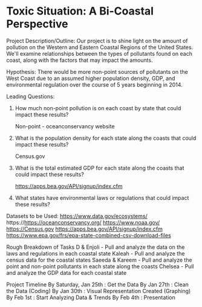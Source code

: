 # Toxic Situation: A Bi-Coastal Perspective

Project Description/Outline: Our project is to shine light on the amount of pollution on the Western and Eastern Coastal Regions of the United States. We'll examine relationships between the types of pollutants found on each coast, along with the factors that may impact the amounts.

Hypothesis:
There would be more non-point sources of pollutants on the West Coast due to an assumed higher population density, GDP, and environmental regulation over the course of 5 years beginning in 2014.

Leading Questions:
1.  How much non-point pollution is on each coast by state that could impact these results?

	Non-point - oceanconservancy website

2.  What is the population density for each state along the coasts that could impact these results?

	Census.gov

3.  What is the total estimated GDP for each state along the coasts that could impact these results?

	https://apps.bea.gov/API/signup/index.cfm

4.  What states have environmental laws or regulations that could impact these results?


Datasets to be Used: 
https://www.data.gov/ecosystems/
https://https://oceanconservancy.org/
https://www.noaa.gov/
https://Census.gov
https://apps.bea.gov/API/signup/index.cfm
https://www.epa.gov/frs/epa-state-combined-csv-download-files


Rough Breakdown of Tasks
D  & Enjoli - Pull and analyze the data on the laws and regulations in each coastal state
Kaleah - Pull and analyze the census data for the coastal states
Saeeda & Kareem - Pull and analyze the point and non-point pollutants in each state along the coasts
Chelsea - Pull and analyze the GDP data for each coastal state

Project Timeline
By Saturday, Jan 25th : Get the Data
By Jan 27th : Clean the Data (Coding)
By Jan 30th : Visual Representation Created (Graphing)
By Feb 1st : Start Analyzing Data & Trends
By Feb 4th : Presentation


